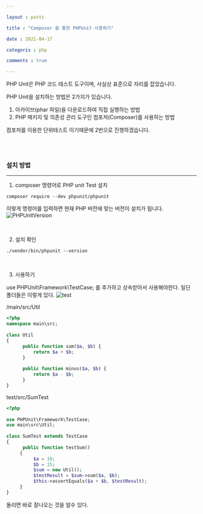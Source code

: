 ```yaml
---

layout : posts

title : "Composer 을 통한 PHPUnit 사용하기"

date : 2021-04-17

categoris : php

comments : true

---
```



PHP Unit은 PHP 코드 테스트 도구이며, 사실상 표준으로 자리를 잡았습니다.

PHP Unit을 설치하는 방법은 2가지가 있습니다.

1.  아카이브(phar 파일)을 다운로드하여 직접 실행하는 방법
2.  PHP 패키지 및 의존성 관리 도구인 컴포저(Composer)를 사용하는 방법


컴포저를 이용한 단위테스트 이기때문에 2번으로 진행하겠습니다.

<br>
<Br>

### 설치 방법
---
1.  composer 명령어로 PHP unit Test 설치
```
composer require --dev phpunit/phpunit
```
이렇게 명령어를 입력하면 현재 PHP 버전에 맞는 버전이 설치가 됩니다.
![PHPUnitVersion](https://user-images.githubusercontent.com/66049273/114971894-4690d500-9eb8-11eb-9f46-4c4ca18f1b5a.png)

<br>

2. 설치 확인
```
./vendor/bin/phpunit --version
```
<br>

3. 사용하기

use PHPUnit\Framework\TestCase; 를 추가하고 상속받아서 사용해야한다.
일단 폴더들은 이렇게 있다.
![test](https://user-images.githubusercontent.com/66049273/114972351-4ba25400-9eb9-11eb-8f9d-08bf3d726804.png)

/main/src/Util
```php
<?php  
namespace main\src;  
  
class Util  
{  
	  public function sum($a, $b) {  
		  return $a + $b;  
	  }  
  
	  public function minus($a, $b) {  
		  return $a - $b;  
	  }
}
```

test/src/SumTest
```php
<?php  
  
use PHPUnit\Framework\TestCase;  
use main\src\Util;  
  
class SumTest extends TestCase  
{  
	  public function testSum()  
	 {  
		  $a = 10;  
		  $b = 15;  
		  $sum = new Util();  
		  $testResult = $sum->sum($a, $b);  
		  $this->assertEquals($a + $b, $testResult);  
	 }  
}
```

돌리면 바로 잘나오는 것을 알수 있다.


<!--stackedit_data:
eyJoaXN0b3J5IjpbLTE3OTk1NDg0MzgsLTEzNzk1MjEwNTZdfQ
==
-->